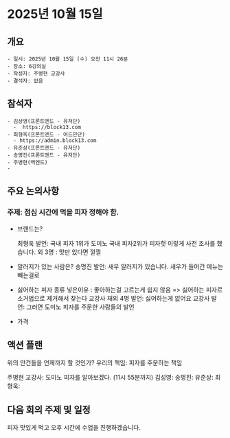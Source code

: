 # 2025년 10월 15일

## 개요

    - 일시: 2025년 10월 15일 (수) 오전 11시 26분
    - 장소: 6강의실
    - 작성자: 주병현 교강사
    - 결석자: 없음

## 참석자

    - 김상영(프론트엔드 - 유저단)
      -  https://block13.com
    - 최형욱(프론트엔드 - 어드민단)
      - https://admin.block13.com
    - 유준상(프론트엔드 - 유저단)
    - 송명진(프론트엔드 - 유저단)
    - 주병현(백엔드)
    - 
## 주요 논의사항

### 주제: 점심 시간에 먹을 피자 정해야 함.

- 브랜드는?

    최형욱 발언:
        국내 피자 1위가 도미노
        국내 피자2위가 피자헛
        이렇게 사전 조사를 했습니다.
    외 3명 : 맛만 있다면 껄껄

- 알러지가 있는 사람은?
    송명진 발언: 새우 알러지가 있습니다.
    새우가 들어간 메뉴는 빼는걸로

- 싫어하는 피자 종류
    넣은이유 : 좋아하는걸 고르는게 쉽지 않음
        => 싫어하는 피자르 소거법으로 제거해서 찾는다
    교강사 재외 4명 발언: 싫어하는게 없어요
    교강사 발언: 그러면 도미노 피자를 주문한 사람들의 발언

    
- 가격


## 액션 플랜

위의 안건들을 언제까지 할 것인가?
우리의 책임: 피자를 주문하는 책임

주병현 교강사: 도미노 피자를 알아보겠다. (11시 55분까지)
김성영: 
송명진: 
유준상: 
최형욱: 

## 다음 회의 주제 및 일정

피자 맛있게 먹고 오후 시간에 수업을 진행하겠습니다.


